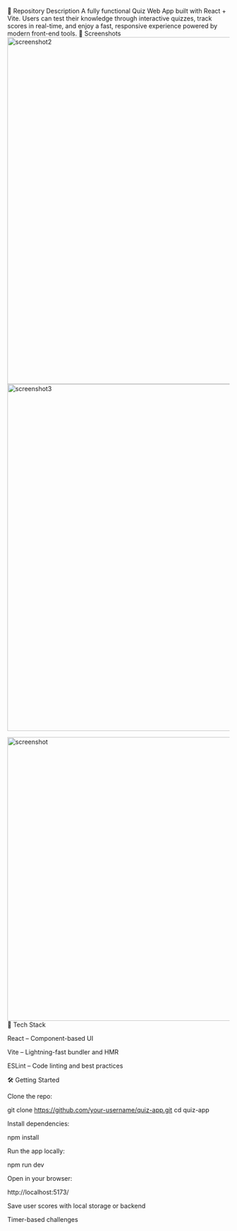 📌 Repository Description
A fully functional Quiz Web App built with React + Vite. Users can test their knowledge through interactive quizzes, track scores in real-time, and enjoy a fast, responsive experience powered by modern front-end tools.
📸 Screenshots
<img width="772" height="785" alt="screenshot2" src="https://github.com/user-attachments/assets/25935311-bd86-4ba4-96de-b5113f497741" /> <img width="772" height="785" alt="screenshot3" src="https://github.com/user-attachments/assets/2d11faf4-a58a-4920-9a47-6bb8eaf9e611" />

<img width="890" height="642" alt="screenshot" src="https://github.com/user-attachments/assets/8da6e02f-1a66-43f4-a705-90618b8e478a" />
🚀 Tech Stack

React – Component-based UI

Vite – Lightning-fast bundler and HMR

ESLint – Code linting and best practices

🛠️ Getting Started

Clone the repo:

git clone https://github.com/your-username/quiz-app.git
cd quiz-app


Install dependencies:

npm install


Run the app locally:

npm run dev


Open in your browser:

http://localhost:5173/



 Save user scores with local storage or backend

 Timer-based challenges
